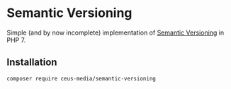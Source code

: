 # Semantic Versioning

Simple (and by now incomplete) implementation of [Semantic Versioning][1] in PHP 7.

## Installation

````composer require ceus-media/semantic-versioning````


[1]: https://semver.org/
